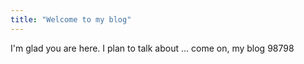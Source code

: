 ```yaml
---
title: "Welcome to my blog"
---
```


I'm glad you are here. I plan to talk about ...
come on, my blog
98798
